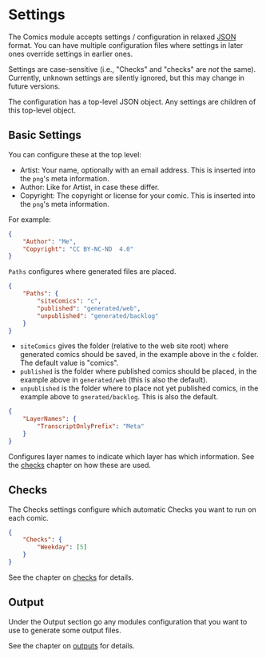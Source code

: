 # Settings

The Comics module accepts settings / configuration in relaxed
[JSON](https://www.json.org/json-en.html) format. You can have multiple
configuration files where settings in later ones override settings in
earlier ones.

Settings are case-sensitive (i.e., "Checks" and "checks" are *not* the
same). Currently, unknown settings are silently ignored, but this may change
in future versions.

The configuration has a top-level JSON object. Any settings are children of
this top-level object.


## Basic Settings

You can configure these at the top level:

* Artist: Your name, optionally with an email address. This is inserted into
  the `png`'s meta information.
* Author: Like for Artist, in case these differ.
* Copyright: The copyright or license for your comic. This is inserted into
  the `png`'s meta information.

For example:

```json
{
    "Author": "Me",
    "Copyright": "CC BY-NC-ND  4.0"
}
```

`Paths` configures where generated files are placed.

```json
{
    "Paths": {
        "siteComics": "c",
        "published": "generated/web",
        "unpublished": "generated/backlog"
    }
}
```

* `siteComics` gives the folder (relative to the web site root) where
  generated comics should be saved, in the example above in the `c` folder.
  The default value is "comics".
* `published` is the folder where published comics should be placed, in the
  example above in `generated/web` (this is also the default).
* `unpublished` is the folder where to place not yet published comics, in
  the example above to `gnerated/backlog`. This is also the default.


```json
{
    "LayerNames": {
        "TranscriptOnlyPrefix": "Meta"
    }
}
```

Configures layer names to indicate which layer has which information. See
the [checks](checks.md) chapter on how these are used.


## Checks

The Checks settings configure which automatic Checks you want to run on each
comic.

```json
{
    "Checks": {
        "Weekday": [5]
    }
}
```

See the chapter on [checks](checks.md) for details.


## Output

Under the Output section go any modules configuration that you want to use
to generate some output files.

See the chapter on [outputs](outputs.md) for details.
